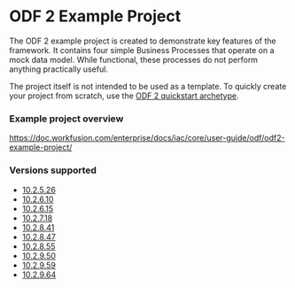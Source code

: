 # ODF 2 Example Project

The ODF 2 example project is created to demonstrate key features of the framework. It contains four simple Business Processes that operate on a mock data model. While functional, these processes do not perform anything practically useful.

The project itself is not intended to be used as a template. To quickly create your project from scratch, use the [ODF 2 quickstart archetype](https://doc.workfusion.com/enterprise/docs/iac/core/user-guide/odf/odf2-simple-archetype/).

### Example project overview

https://doc.workfusion.com/enterprise/docs/iac/core/user-guide/odf/odf2-example-project/

### Versions supported

- [10.2.5.26](https://github.com/WFAutomationAcademy/odf2-example-project/tree/release/10.2.5.26)
- [10.2.6.10](https://github.com/WFAutomationAcademy/odf2-example-project/tree/release/10.2.6.10)
- [10.2.6.15](https://github.com/WFAutomationAcademy/odf2-example-project/tree/release/10.2.6.15)
- [10.2.7.18](https://github.com/WFAutomationAcademy/odf2-example-project/tree/release/10.2.7.18)
- [10.2.8.41](https://github.com/WFAutomationAcademy/odf2-example-project/tree/release/10.2.8.41)
- [10.2.8.47](https://github.com/WFAutomationAcademy/odf2-example-project/tree/release/10.2.8.47)
- [10.2.8.55](https://github.com/WFAutomationAcademy/odf2-example-project/tree/release/10.2.8.55)
- [10.2.9.50](https://github.com/WFAutomationAcademy/odf2-example-project/tree/release/10.2.9.50)
- [10.2.9.59](https://github.com/WFAutomationAcademy/odf2-example-project/tree/release/10.2.9.59)
- [10.2.9.64](https://github.com/WFAutomationAcademy/odf2-example-project/tree/release/10.2.9.64)
